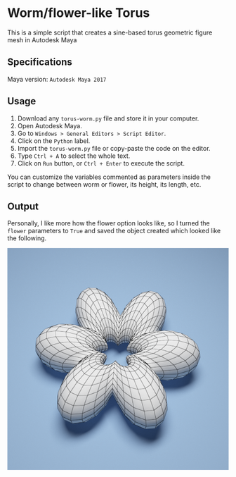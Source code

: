 # Worm/flower-like Torus

This is a simple script that creates a sine-based torus geometric figure mesh in Autodesk Maya 

## Specifications

Maya version: `Autodesk Maya 2017`

## Usage

1. Download any `torus-worm.py` file and store it in your computer.<br />
2. Open Autodesk Maya.<br />
3. Go to `Windows > General Editors > Script Editor`.<br />
4. Click on the `Python` label.<br />
5. Import the `torus-worm.py` file or copy-paste the code on the editor.<br />
6. Type `Ctrl + A` to select the whole text.<br />
7. Click on `Run` button, or `Ctrl + Enter` to execute the script.<br />

You can customize the variables commented as parameters inside the script to change between worm or flower, its height, its length, etc. <br />

## Output

Personally, I like more how the flower option looks like, so I turned the `flower` parameters to `True` and saved the object created which looked like the following.<br />

![alt text](https://github.com/the-other-mariana/torus-worm/blob/master/results/flower-render.png?raw=true) <br />

